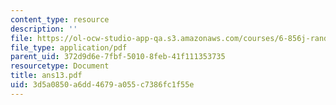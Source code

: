 ```yaml
---
content_type: resource
description: ''
file: https://ol-ocw-studio-app-qa.s3.amazonaws.com/courses/6-856j-randomized-algorithms-fall-2002/3d5a0850a6dd4679a055c7386fc1f55e_ans13.pdf
file_type: application/pdf
parent_uid: 372d9d6e-7fbf-5010-8feb-41f111353735
resourcetype: Document
title: ans13.pdf
uid: 3d5a0850-a6dd-4679-a055-c7386fc1f55e
---
```

